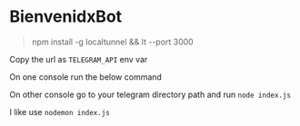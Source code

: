# BienvenidxBot

> npm install -g localtunnel && lt --port 3000

Copy the url as `TELEGRAM_API` env var

On one console run the below command

On other console go to your telegram directory path and run `node index.js`  

I like use `nodemon index.js`